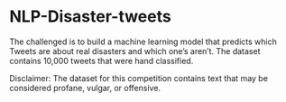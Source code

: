 # NLP-Disaster-tweets
The challenged is to build a machine learning model that predicts which Tweets are about real disasters and which one’s aren’t. The dataset contains 10,000 tweets that were hand classified.

Disclaimer: The dataset for this competition contains text that may be considered profane, vulgar, or offensive.
